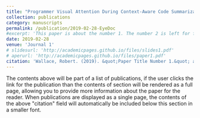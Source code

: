 ```yaml
---
title: "Programmer Visual Attention During Context-Aware Code Summarization"
collection: publications
category: manuscripts
permalink: /publication/2019-02-28-EyeDoc
#excerpt: 'This paper is about the number 1. The number 2 is left for future work.'
date: 2019-02-28
venue: 'Journal 1'
# slidesurl: 'http://academicpages.github.io/files/slides1.pdf'
# aperurl: 'http://academicpages.github.io/files/paper1.pdf'
citation: 'Wallace, Robert. (2019). &quot;Paper Title Number 1.&quot; arXiv preprint arXiv:1903.00040. [arxiv](https://arxiv.org/pdf/1903.00040)'
---
```


The contents above will be part of a list of publications, if the user clicks the link for the publication than the contents of section will be rendered as a full page, allowing you to provide more information about the paper for the reader. When publications are displayed as a single page, the contents of the above "citation" field will automatically be included below this section in a smaller font.